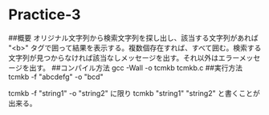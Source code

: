 # Practice-3
##概要
オリジナル文字列から検索文字列を探し出し、該当する文字列があれば "&lt;b&gt;" タグで囲って結果を表示する。複数個存在すれば、すべて囲む。検索する文字列が見つからなければ該当なしメッセージを出す。それ以外はエラーメッセージを出す。
##コンパイル方法
gcc -Wall -o tcmkb tcmkb.c
##実行方法
tcmkb -f "abcdefg" -o "bcd"

tcmkb -f "string1" -o "string2"
に限り
tcmkb "string1" "string2"
と書くことが出来る。
